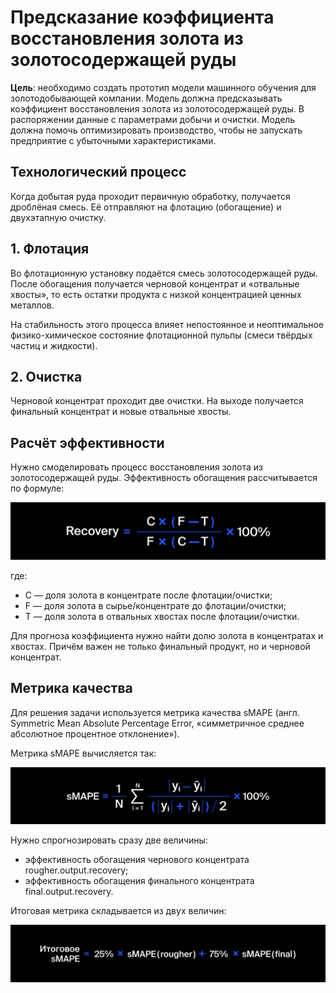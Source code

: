 # Предсказание коэффициента восстановления золота из золотосодержащей руды

**Цель**: необходимо создать прототип модели машинного обучения для золотодобывающей компании. Модель должна предсказывать коэффициент восстановления золота из золотосодержащей руды. В распоряжении данные с параметрами добычи и очистки.
Модель должна помочь оптимизировать производство, чтобы не запускать предприятие с убыточными характеристиками.

## Технологический процесс

Когда добытая руда проходит первичную обработку, получается дроблёная смесь. Её отправляют на флотацию (обогащение) и двухэтапную очистку.

## 1. Флотация

Во флотационную установку подаётся смесь золотосодержащей руды. После обогащения получается черновой концентрат и «отвальные хвосты», то есть остатки продукта с низкой концентрацией ценных металлов.

На стабильность этого процесса влияет непостоянное и неоптимальное физико-химическое состояние флотационной пульпы (смеси твёрдых частиц и жидкости).

## 2. Очистка

Черновой концентрат проходит две очистки. На выходе получается финальный концентрат и новые отвальные хвосты.

## Расчёт эффективности

Нужно смоделировать процесс восстановления золота из золотосодержащей руды. Эффективность обогащения рассчитывается по формуле:

![Формула восстановления золота](https://github.com/AYarmukhametov/Yandex.Praktikum-Projects/blob/main/gold%20recovery/formula.jpg?raw=true)

где:

-  C — доля золота в концентрате после флотации/очистки;
-  F — доля золота в сырье/концентрате до флотации/очистки;
-  T — доля золота в отвальных хвостах после флотации/очистки.

Для прогноза коэффициента нужно найти долю золота в концентратах и хвостах. Причём важен не только финальный продукт, но и черновой концентрат.

## Метрика качества

Для решения задачи используется метрика качества sMAPE (англ. Symmetric Mean Absolute Percentage Error, «симметричное среднее абсолютное процентное отклонение»).

Метрика sMAPE вычисляется так:

![sMape](https://github.com/AYarmukhametov/Yandex.Praktikum-Projects/blob/main/gold%20recovery/smape.jpg?raw=true)

Нужно спрогнозировать сразу две величины:

-  эффективность обогащения чернового концентрата rougher.output.recovery;
-  эффективность обогащения финального концентрата final.output.recovery.

Итоговая метрика складывается из двух величин:

![Финальная sMAPE](https://github.com/AYarmukhametov/Yandex.Praktikum-Projects/blob/main/gold%20recovery/final_smape.jpg?raw=true)

